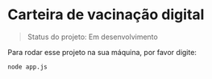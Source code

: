 # Carteira de vacinação digital

>Status do projeto: Em desenvolvimento

Para rodar esse projeto na sua máquina, por favor digite:


```
node app.js
```
